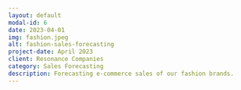 ```yaml
---
layout: default
modal-id: 6
date: 2023-04-01
img: fashion.jpeg
alt: fashion-sales-forecasting
project-date: April 2023
client: Resonance Companies
category: Sales Forecasting
description: Forecasting e-commerce sales of our fashion brands.
---
```

